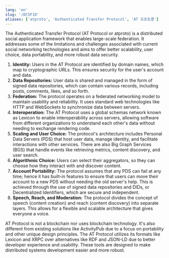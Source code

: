 ```yaml
---
lang: 'en'
slug: '/DC5F10'
aliases: ['atproto', 'Authenticated Transfer Protocol', 'AT 프로토콜']
---
```


The Authenticated Transfer Protocol (AT Protocol or atproto) is a distributed social application framework that enables large-scale federation. It addresses some of the limitations and challenges associated with current social networking technologies and aims to offer better scalability, user choice, data portability, and more robust data security.

1. **Identity:** Users in the AT Protocol are identified by domain names, which map to cryptographic URLs. This ensures security for the user's account and data.
2. **Data Repositories:** User data is shared and managed in the form of signed data repositories, which can contain various records, including posts, comments, likes, and so forth.
3. **Federation:** The protocol operates on a federated networking model to maintain usability and reliability. It uses standard web technologies like HTTP and WebSockets to synchronize data between servers.
4. **Interoperation:** The AT Protocol uses a global schemas network known as Lexicon to enable interoperability across servers, allowing software from different organizations to understand each other's data without needing to exchange rendering code.
5. **Scaling and User Choice:** The protocol's architecture includes Personal Data Servers (PDS) that host user data, manage identity, and facilitate interactions with other services. There are also Big Graph Services (BGS) that handle events like retrieving metrics, content discovery, and user search.
6. **Algorithmic Choice:** Users can select their aggregators, so they can choose how they interact with and discover content.
7. **Account Portability:** The protocol assumes that any PDS can fail at any time; hence it has built-in features to ensure that users can move their account to a new PDS without needing the old server's help. This is achieved through the use of signed data repositories and DIDs, or Decentralized Identifiers, which are secure and independent.
8. **Speech, Reach, and Moderation:** The protocol divides the concept of speech (content creation) and reach (content discovery) into separate layers. This allows for a flexible and scalable architecture that gives everyone a voice.

AT Protocol is not a blockchain nor uses blockchain technology. It's also different from existing solutions like ActivityPub due to a focus on portability and other unique design principles. The AT Protocol utilizes its formats like Lexicon and XRPC over alternatives like RDF and JSON-LD due to better developer experience and usability. These tools are designed to make distributed systems development easier and more robust.
